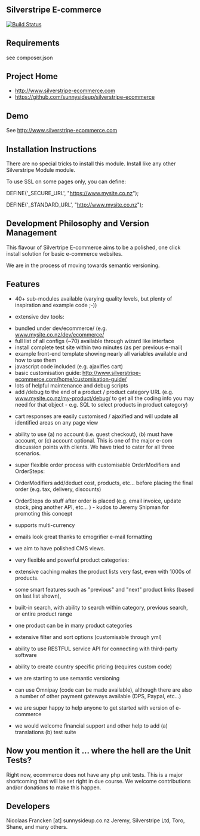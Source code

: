 ## Silverstripe E-commerce ##

[![Build Status](https://travis-ci.org/sunnysideup/silverstripe-ecommerce.svg?branch=master)](https://travis-ci.org/sunnysideup/silverstripe-ecommerce)


## Requirements ##

see composer.json

## Project Home ##

 * http://www.silverstripe-ecommerce.com
 * https://github.com/sunnysideup/silverstripe-ecommerce

## Demo ##

See http://www.silverstripe-ecommerce.com


## Installation Instructions ##

There are no special tricks to install this module. Install like any
other Silverstripe Module module.

To use SSL on some pages only, you can define:

DEFINE('_SECURE_URL', "https://www.mysite.co.nz");

DEFINE('_STANDARD_URL', "http://www.mysite.co.nz");

## Development Philosophy and Version Management ##

This flavour of Silvertripe E-commerce aims to be a polished, one click install solution for basic e-commerce websites. 

We are in the process of moving towards semantic versioning.

## Features ##

 * 40+ sub-modules available (varying quality levels, but plenty of inspiration and example code ;-))

 * extensive dev tools:
  - bundled under dev/ecommerce/ (e.g. www.mysite.co.nz/dev/ecommerce/
  - full list of all configs (~70) available through wizard like interface
  - install complete test site within two minutes (as per previous e-mail)
  - example front-end template showing nearly all variables available and how to use them
  - javascript code included (e.g. ajaxifies cart)
  - basic customisation guide: http://www.silverstripe-ecommerce.com/home/customisation-guide/
  - lots of helpful maintenance and debug scripts 
  - add /debug to the end of a product / product category URL (e.g. www.mysite.co.nz/my-product/debug/ to get all the coding info you may need for that object - e.g. SQL to select products in product category)

 * cart responses are easily customised / ajaxified and will update all identified areas on any page view

 * ability to use
  (a) no account (i.e. guest checkout),
  (b) must have account, or
  (c) account optional.
  This is one of the major e-com discussion points with clients. We have tried to cater for all three scenarios.

 * super flexible order process with customisable OrderModifiers and OrderSteps:

  - OrderModifiers add/deduct cost, products, etc... before placing the final order (e.g. tax, delivery, discounts)

  - OrderSteps do stuff after order is placed (e.g. email invoice, update stock, ping another API, etc... ) - kudos to Jeremy Shipman for promoting this concept

 * supports multi-currency

 * emails look great thanks to emogrifier e-mail formatting

 * we aim to have polished CMS views.

 * very flexible and powerful product categories:

  - extensive caching makes the product lists very fast, even with 1000s of products.

  - some smart features such as "previous" and "next" product links (based on last list shown),

  - built-in search, with ability to search within category, previous search, or entire product range

  - one product can be in many product categories

  - extensive filter and sort options (customisable through yml)

 * ability to use RESTFUL service API for connecting with third-party software

 * ability to create country specific pricing (requires custom code)

 * we are starting to use semantic versioning

 * can use Omnipay (code can be made available), although there are also a number of other payment gateways available (DPS, Paypal, etc...)

 * we are super happy to help anyone to get started with version of e-commerce

 * we would welcome financial support and other help to add
  (a) translations 
  (b) test suite


## Now you mention it ... where the hell are the Unit Tests? ##

Right now, ecommerce does not have any php unit tests.
This is a major shortcoming that will be set right in due course.
We welcome contributions and/or donations to make this happen.


## Developers ##

Nicolaas Francken [at] sunnysideup.co.nz
Jeremy, Silverstripe Ltd, Toro, Shane, and many others.
